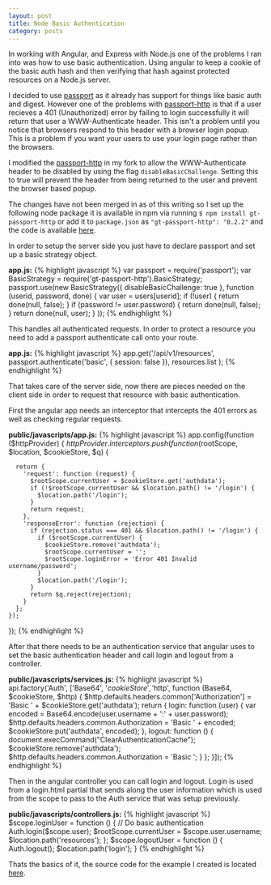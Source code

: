 ```yaml
---
layout: post
title: Node Basic Authentication
category: posts
---
```


In working with Angular, and Express with Node.js one of the problems I ran into was how to use basic authentication.  Using angular to keep a cookie of the basic auth hash and then verifying that hash against protected resources on a Node.js server.

I decided to use [passport][passport] as it already has support for things like basic auth and digest.  However one of the problems with [passport-http][passport-http] is that if a user
recieves a 401 (Unauthorized) error by failing to login successfully it will return that user a WWW-Authenticate header.  This isn't a problem until you notice that browsers respond to this header with a browser login popup.  This is a problem if you want your users to use your login page rather than the browsers.

I modified the [passport-http][passport-http] in my fork to allow the WWW-Authenticate header to be disabled by using the flag `disableBasicChallenge`. Setting this to true will prevent the header from being returned to the user and prevent the browser based popup.

The changes have not been merged in as of this writing so I set up the following node package it is available in npm via running `$ npm install gt-passport-http` or add it to `package.json` as `"gt-passport-http": "0.2.2"` and the code is available [here][gt-passport-http].

In order to setup the server side you just have to declare passport and set up a basic strategy object.

**app.js:**
{% highlight javascript %}
var passport = require('passport');
var BasicStrategy = require('gt-passport-http').BasicStrategy;
passport.use(new BasicStrategy({ disableBasicChallenge: true },
  function (userid, password, done) {
    var user = users[userid];
    if (!user) {
      return done(null, false);
    }
    if (password != user.password) {
      return done(null, false);
    }
    return done(null, user);
  }
));
{% endhighlight %}

This handles all authenticated requests. In order to protect a resource you need to add a passport authenticate call onto your route.

**app.js:**
{% highlight javascript %}
app.get('/api/v1/resources',
  passport.authenticate('basic', { session: false }),
  resources.list
);
{% endhighlight %}

That takes care of the server side, now there are pieces needed on the client side in order to request that resource with basic authentication.

First the angular app needs an interceptor that intercepts the 401 errors as well as checking regular requests.

**public/javascripts/app.js:**
{% highlight javascript %}
app.config(function ($httpProvider) {
  $httpProvider.interceptors.push(
    function ($rootScope, $location, $cookieStore, $q) {

      return {
        'request': function (request) {
          $rootScope.currentUser = $cookieStore.get('authdata');
          if (!$rootScope.currentUser && $location.path() != '/login') {
            $location.path('/login');
          }
          return request;
        },
        'responseError': function (rejection) {
          if (rejection.status === 401 && $location.path() != '/login') {
            if ($rootScope.currentUser) {
              $cookieStore.remove('authdata');
              $rootScope.currentUser = '';
              $rootScope.loginError = 'Error 401 Invalid username/password';
            }
            $location.path('/login');
          }
          return $q.reject(rejection);
        }
      };
    });
});
{% endhighlight %}

After that there needs to be an authentication service that angular uses to set the basic authentication header and call login and logout from a controller.

**public/javascripts/services.js:**
{% highlight javascript %}
api.factory('Auth', ['Base64', '$cookieStore', '$http',
  function (Base64, $cookieStore, $http) {
    $http.defaults.headers.common['Authorization'] =
      'Basic ' + $cookieStore.get('authdata');
    return {
      login: function (user) {
        var encoded = Base64.encode(user.username + ':' + user.password);
        $http.defaults.headers.common.Authorization = 'Basic ' + encoded;
        $cookieStore.put('authdata', encoded);
      },
      logout: function () {
        document.execCommand("ClearAuthenticationCache");
        $cookieStore.remove('authdata');
        $http.defaults.headers.common.Authorization = 'Basic ';
      }
    };
  }]);
{% endhighlight %}

Then in the angular controller you can call login and logout.  Login is used from a login.html partial that sends along the user information which is used from the scope to pass to the Auth service that was setup previously.

**public/javascripts/controllers.js:**
{% highlight javascript %}
$scope.loginUser = function () {
    // Do basic authentication
    Auth.login($scope.user);
    $rootScope.currentUser = $scope.user.username;
    $location.path('resources');
  };
  $scope.logoutUser = function () {
    Auth.logout();
    $location.path('login');
  }
{% endhighlight %}

Thats the basics of it, the source code for the example I created is located [here][node-basic-auth].

[node-basic-auth]: https://github.com/geothird/node-basic-auth
[gt-passport-http]: https://github.com/geothird/passport-http
[passport-http]: https://github.com/jaredhanson/passport-http
[passport]: https://github.com/jaredhanson/passport
